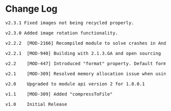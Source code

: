 # Change Log
<pre>
v2.3.1 Fixed images not being recycled properly.

v2.3.0 Added image rotation functionality.

v2.2.2	[MOD-2166] Recompiled module to solve crashes in Android 6.0

v2.2.1	[MOD-940] Building with 2.1.3.GA and open sourcing
	
v2.2	[MOD-447] Introduced "format" property. Default format is now JPEG, allowing for compression. Check out documentation to learn more.

v2.1	[MOD-309] Resolved memory allocation issue when using Android BitmapFactory API. All current module APIs impacted.

v2.0	Upgraded to module api version 2 for 1.8.0.1

v1.1	[MOD-309] Added "compressToFile"

v1.0	Initial Release

